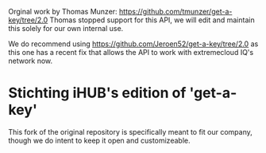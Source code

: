 Orginal work by Thomas Munzer: https://github.com/tmunzer/get-a-key/tree/2.0
Thomas stopped support for this API, we will edit and maintain this solely for our own internal use.

We do recommend using https://github.com/Jeroen52/get-a-key/tree/2.0 as this one has a recent fix that allows the API to work with extremecloud IQ's network now.

# Stichting iHUB's edition of 'get-a-key'
This fork of the original repository is specifically meant to fit our company, though we do intent to keep it open and customizeable.